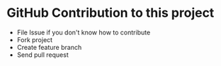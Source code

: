 # GitHub Contribution to this project

- File Issue if you don't know how to contribute
- Fork project
- Create feature branch
- Send pull request
